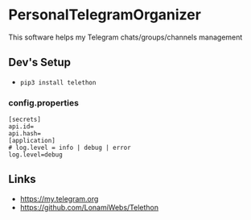 # PersonalTelegramOrganizer

This software helps my Telegram chats/groups/channels management

## Dev's Setup

+ ```pip3 install telethon```

### config.properties

```
[secrets]
api.id=
api.hash=
[application]
# log.level = info | debug | error
log.level=debug
```

## Links

+ https://my.telegram.org
+ https://github.com/LonamiWebs/Telethon
